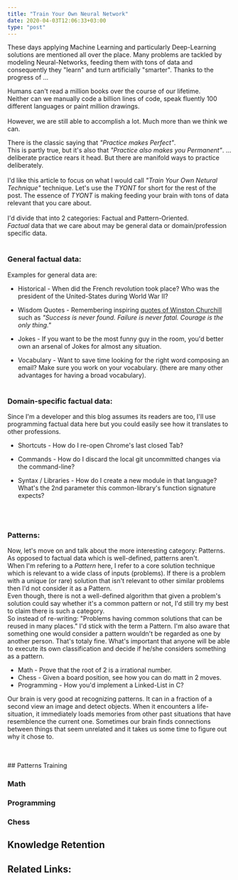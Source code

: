 ```yaml
---
title: "Train Your Own Neural Network"
date: 2020-04-03T12:06:33+03:00
type: "post"
---
```


These days applying Machine Learning and particularly Deep-Learning solutions are mentioned all over the place.
Many problems are tackled by modeling Neural-Networks, feeding them with tons of data and consequently they "learn" 
and turn artificially "smarter". Thanks to the progress of ...


Humans can't read a million books over the course of our lifetime. 
<br/>
Neither can we manually code a billion lines of code, speak fluently 100 different languages or paint million drawings. 
<br/>
<br/>
However, we are still able to accomplish a lot. Much more than we think we can. 
<br/>

There is the classic saying that _"Practice makes Perfect"_. 
<br/>This is partly true, but it's also that _"Practice also makes you Permanent"_.
... deliberate practice rears it head. But there are manifold ways to practice deliberately. 
<br/><br/>
I'd like this article to focus on what I would call _"Train Your Own Netural Technique"_ technique. Let's use the _TYONT_ for short for the rest of the post. 
The essence of _TYONT_ is making feeding your brain with tons of data relevant that you care about.
<br/>
<br/>
I'd divide that into 2 categories: Factual and Pattern-Oriented.
<br/>
_Factual_ data that we care about may be general data or domain/profession specific data.
<br/><br/>

### General factual data:
Examples for general data are:

* Historical - When did the French revolution took place? Who was the president of the United-States during World War II?  

* Wisdom Quotes - Remembering inspiring [quotes of Winston Churchill][churchill-quotes] such as 
_"Success is never found. Failure is never fatal. Courage is the only thing."_ 

* Jokes - If you want to be the most funny guy in the room, you'd better own an arsenal of Jokes for almost any situation.

* Vocabulary - Want to save time looking for the right word composing an email? Make sure you work on your vocabulary. 
(there are many other advantages for having a broad vocabulary).
<br/><br/>

### Domain-specific factual data:
Since I'm a developer and this blog assumes its readers are too, I'll use programming factual data here but you could easily see how it translates 
to other professions.

* Shortcuts - How do I re-open Chrome's last closed Tab? 

* Commands - How do I discard the local git uncommitted changes via the command-line?

* Syntax / Libraries - How do I create a new module in that language?
What's the 2nd parameter this common-library's function signature expects?
<br/>
<br/>

### Patterns:
Now, let's move on and talk about the more interesting category: Patterns.
As opposed to factual data which is well-defined, patterns aren't.
<br/>
When I'm refering to a _Pattern_ here, I refer to a core solution technique which is relevant to a wide class of inputs (problems).
If there is a problem with a unique (or rare) solution that isn't relevant to other similar problems then I'd not consider it as a Pattern.
<br/>
Even though, there is not a well-defined algorithm that given a problem's solution could say whether it's a common pattern or not,
I'd still try my best to claim there is such a category.
<br/>
So instead of re-writing: "Problems having common solutions that can be reused in many places." I'd stick with the term a Pattern.
I'm also aware that something one would consider a pattern wouldn't be regarded as one by another person. That's totaly fine.
What's important that anyone will be able to execute its own classification and decide if he/she considers something as a pattern.
<br/>


* Math - Prove that the root of 2 is a irrational number. 
* Chess - Given a board position, see how you can do matt in 2 moves.
* Programming - How you'd implement a Linked-List in C? 

Our brain is very good at recognizing patterns. It can in a fraction of a second view an image and detect objects. 
When it encounters a life-situation, it immediately loads memories from other past situations that have resemblence the current one.
Sometimes our brain finds connections between things that seem unrelated and it takes us some time to figure out why it chose to. 

<br/>
<br/>
## Patterns Training

### Math 

### Programming

### Chess


## Knowledge Retention




## Related Links:
[churchill-quotes]: https://www.keepinspiring.me/winston-churchill-quotes/
[ultralearning-environments]: https://www.scotthyoung.com/blog/2019/01/03/ultralearning-environments/
[expertise-is-just-pattern-matching]: https://commoncog.com/blog/expertise-is-just-pattern-matching/
[supermemo]: https://www.supermemo.com/
[thesaurus]: https://www.thesaurus.com/
[anki]: https://apps.ankiweb.net/ 
